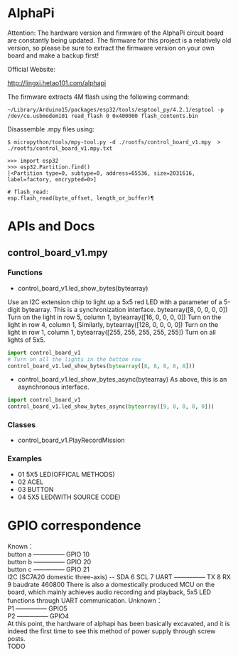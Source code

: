 # AlphaPi

Attention: The hardware version and firmware of the AlphaPi circuit board are constantly being updated. The firmware for this project is a relatively old version, so please be sure to extract the firmware version on your own board and make a backup first!

Official Website:

http://lingxi.hetao101.com/alphapi


The firmware extracts 4M flash using the following command:

```shell
~/Library/Arduino15/packages/esp32/tools/esptool_py/4.2.1/esptool -p /dev/cu.usbmodem101 read_flash 0 0x400000 flash_contents.bin
```

Disassemble .mpy files using:
```shell
$ micropython/tools/mpy-tool.py -d ./rootfs/control_board_v1.mpy  > ./rootfs/control_board_v1.mpy.txt
```


```shell
>>> import esp32
>>> esp32.Partition.find()
[<Partition type=0, subtype=0, address=65536, size=2031616, label=factory, encrypted=0>]
```


```shell
# flash_read:
esp.flash_read(byte_offset, length_or_buffer)¶
```

# APIs and Docs
## control_board_v1.mpy

### Functions

* control_board_v1.led_show_bytes(bytearray)

Use an I2C extension chip to light up a 5x5 red LED with a parameter of a 5-digit bytearray. This is a synchronization interface.
bytearray([8, 0, 0, 0, 0]) Turn on the light in row 5, column 1, bytearray([16, 0, 0, 0, 0]) Turn on the light in row 4, column 1, Similarly, bytearray([128, 0, 0, 0, 0]) Turn on the light in row 1, column 1, bytearray([255, 255, 255, 255, 255]) Turn on all lights of 5x5.

```python
import control_board_v1
# Turn on all the lights in the bottom row
control_board_v1.led_show_bytes(bytearray([8, 8, 8, 8, 8]))
```

* control_board_v1.led_show_bytes_async(bytearray)
As above, this is an asynchronous interface.
```python
import control_board_v1
control_board_v1.led_show_bytes_async(bytearray([9, 8, 0, 0, 0]))
```


### Classes
* control_board_v1.PlayRecordMission

### Examples
* 01 5X5 LED(OFFICAL METHODS)
* 02 ACEL
* 03 BUTTON
* 04 5X5 LED(WITH SOURCE CODE)


# GPIO correspondence
Known：  
button a ————— GPIO 10  
button b ————— GPIO 20  
button c ————— GPIO 21  
I2C (SC7A20 domestic three-axis) -- SDA 6 SCL 7
UART ————— TX 8 RX 9 baudrate 460800
There is also a domestically produced MCU on the board, which mainly achieves audio recording and playback, 5x5 LED functions through UART communication.
Unknown：  
P1 ————— GPIO5  
P2 ————— GPIO4    
At this point, the hardware of alphapi has been basically excavated, and it is indeed the first time to see this method of power supply through screw posts.  
TODO
